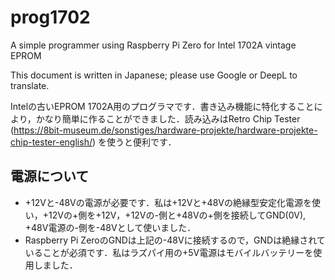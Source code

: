 # prog1702
A simple programmer using Raspberry Pi Zero for Intel 1702A vintage EPROM

This document is written in Japanese; please use Google or DeepL to translate.

Intelの古いEPROM 1702A用のプログラマです．書き込み機能に特化することにより，かなり簡単に作ることができました．読み込みはRetro Chip Tester (https://8bit-museum.de/sonstiges/hardware-projekte/hardware-projekte-chip-tester-english/) を使うと便利です．

## 電源について
- +12Vと-48Vの電源が必要です．私は+12Vと+48Vの絶縁型安定化電源を使い，+12Vの+側を+12V，+12Vの-側と+48Vの+側を接続してGND(0V), +48V電源の-側を-48Vとして使いました．
- Raspberry Pi ZeroのGNDは上記の-48Vに接続するので，GNDは絶縁されていることが必須です．私はラズパイ用の+5V電源はモバイルバッテリーを使用しました．
